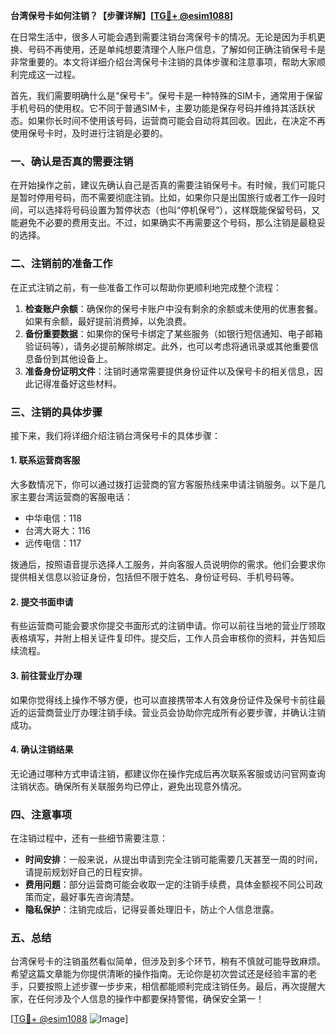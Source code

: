 **台湾保号卡如何注销？【步骤详解】[[TG💪+ @esim1088](https://t.me/s/esim1088)]**

在日常生活中，很多人可能会遇到需要注销台湾保号卡的情况。无论是因为手机更换、号码不再使用，还是单纯想要清理个人账户信息，了解如何正确注销保号卡是非常重要的。本文将详细介绍台湾保号卡注销的具体步骤和注意事项，帮助大家顺利完成这一过程。

首先，我们需要明确什么是“保号卡”。保号卡是一种特殊的SIM卡，通常用于保留手机号码的使用权。它不同于普通SIM卡，主要功能是保存号码并维持其活跃状态。如果你长时间不使用该号码，运营商可能会自动将其回收。因此，在决定不再使用保号卡时，及时进行注销是必要的。

### **一、确认是否真的需要注销**
在开始操作之前，建议先确认自己是否真的需要注销保号卡。有时候，我们可能只是暂时停用号码，而不需要彻底注销。比如，如果你只是出国旅行或者工作一段时间，可以选择将号码设置为暂停状态（也叫“停机保号”），这样既能保留号码，又能避免不必要的费用支出。不过，如果确实不再需要这个号码，那么注销是最稳妥的选择。

### **二、注销前的准备工作**
在正式注销之前，有一些准备工作可以帮助你更顺利地完成整个流程：
1. **检查账户余额**：确保你的保号卡账户中没有剩余的余额或未使用的优惠套餐。如果有余额，最好提前消费掉，以免浪费。
2. **备份重要数据**：如果你的保号卡绑定了某些服务（如银行短信通知、电子邮箱验证码等），请务必提前解除绑定。此外，也可以考虑将通讯录或其他重要信息备份到其他设备上。
3. **准备身份证明文件**：注销时通常需要提供身份证件以及保号卡的相关信息，因此记得准备好这些材料。

### **三、注销的具体步骤**
接下来，我们将详细介绍注销台湾保号卡的具体步骤：

#### **1. 联系运营商客服**
大多数情况下，你可以通过拨打运营商的官方客服热线来申请注销服务。以下是几家主要台湾运营商的客服电话：
- 中华电信：118
- 台湾大哥大：116
- 远传电信：117

拨通后，按照语音提示选择人工服务，并向客服人员说明你的需求。他们会要求你提供相关信息以验证身份，包括但不限于姓名、身份证号码、手机号码等。

#### **2. 提交书面申请**
有些运营商可能会要求你提交书面形式的注销申请。你可以前往当地的营业厅领取表格填写，并附上相关证件复印件。提交后，工作人员会审核你的资料，并告知后续流程。

#### **3. 前往营业厅办理**
如果你觉得线上操作不够方便，也可以直接携带本人有效身份证件及保号卡前往最近的运营商营业厅办理注销手续。营业员会协助你完成所有必要步骤，并确认注销成功。

#### **4. 确认注销结果**
无论通过哪种方式申请注销，都建议你在操作完成后再次联系客服或访问官网查询注销状态。确保所有关联服务均已停止，避免出现意外情况。

### **四、注意事项**
在注销过程中，还有一些细节需要注意：
- **时间安排**：一般来说，从提出申请到完全注销可能需要几天甚至一周的时间，请提前规划好自己的日程安排。
- **费用问题**：部分运营商可能会收取一定的注销手续费，具体金额视不同公司政策而定，最好事先咨询清楚。
- **隐私保护**：注销完成后，记得妥善处理旧卡，防止个人信息泄露。

### **五、总结**
台湾保号卡的注销虽然看似简单，但涉及到多个环节，稍有不慎就可能导致麻烦。希望这篇文章能为你提供清晰的操作指南。无论你是初次尝试还是经验丰富的老手，只要按照上述步骤一步步来，相信都能顺利完成注销任务。最后，再次提醒大家，在任何涉及个人信息的操作中都要保持警惕，确保安全第一！

[[TG💪+ @esim1088](https://t.me/s/esim1088) ![Image](https://i.postimg.cc/4NQfJmqS/Snipaste-2025-05-13-00-14-12.png)]